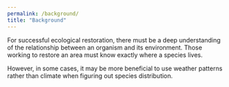 ```yaml
---
permalink: /background/
title: "Background"
---
```


For successful ecological restoration, there must be a deep understanding of the relationship between an organism and its environment. Those working to restore an area must know exactly where a species lives. 

However, in some cases, it may be more beneficial to use weather patterns rather than climate when figuring out species distribution. 


